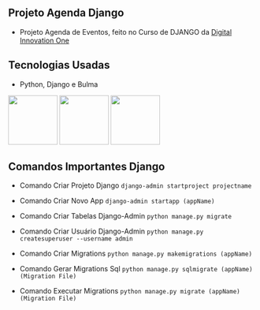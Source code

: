 ## Projeto Agenda Django
-  Projeto Agenda de Eventos, feito no Curso de DJANGO da <a href="https://digitalinnovation.one/sign-in">Digital Innovation One</a>
## Tecnologias Usadas
- Python, Django e Bulma
<p float="left">
<a href="https://www.python.org/"><img width="100px" height="100px" src="https://cdn.jsdelivr.net/gh/devicons/devicon/icons/python/python-original.svg"/></a>
<a href="https://www.djangoproject.com/"><img width="100px" height="100px" src="https://cdn.jsdelivr.net/gh/devicons/devicon/icons/django/django-original.svg"/></a>
<a href="https://bulma.io/"><img width="100px" height="100px" src="https://cdn.jsdelivr.net/gh/devicons/devicon/icons/bulma/bulma-plain.svg" /></a>
</p>

## Comandos Importantes Django

- Comando Criar Projeto Django
		```django-admin startproject projectname```

- Comando Criar Novo App
		``` django-admin startapp (appName) ```

- Comando Criar Tabelas Django-Admin
		 ``` python manage.py migrate ```

- Comando Criar Usuário Django-Admin
		```python manage.py createsuperuser --username admin```

- Comando Criar Migrations
		```python manage.py makemigrations (appName)```

 - Comando Gerar Migrations Sql
		```python manage.py sqlmigrate (appName) (Migration File)```

- Comando Executar Migrations
		```python manage.py migrate (appName) (Migration File)```